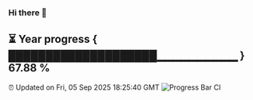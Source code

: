 ### Hi there 👋
⏳ Year progress { ████████████████████▁▁▁▁▁▁▁▁▁▁ } 67.88 %
---
⏰ Updated on Fri, 05 Sep 2025 18:25:40 GMT
![Progress Bar CI](https://github.com/liununu/liununu/workflows/Progress%20Bar%20CI/badge.svg)
